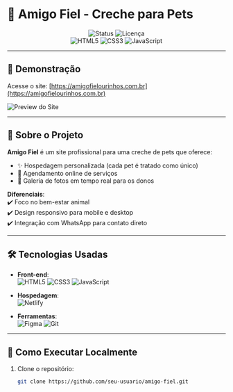 # 🐾 Amigo Fiel - Creche para Pets  

<div align="center">
  <img src="https://img.shields.io/badge/STATUS-CONCLUÍDO-success?style=for-the-badge" alt="Status">
  <img src="https://img.shields.io/badge/LICENSE-MIT-blue?style=for-the-badge" alt="Licença">
  <br>
  <img src="https://img.shields.io/badge/HTML5-E34F26?style=for-the-badge&logo=html5&logoColor=white" alt="HTML5">
  <img src="https://img.shields.io/badge/CSS3-1572B6?style=for-the-badge&logo=css3&logoColor=white" alt="CSS3">
  <img src="https://img.shields.io/badge/JavaScript-F7DF1E?style=for-the-badge&logo=javascript&logoColor=black" alt="JavaScript">
</div>

---

## 🌟 Demonstração  
Acesse o site: [https://amigofielourinhos.com.br](https://amigofielourinhos.com.br)  

![Preview do Site](https://via.placeholder.com/800x400.png?text=Preview+Amigo+Fiel+%7C+Substitua+por+sua+imagem)  

---

## 📌 Sobre o Projeto  
**Amigo Fiel** é um site profissional para uma creche de pets que oferece:  
- ✨ Hospedagem personalizada (cada pet é tratado como único)  
- 📅 Agendamento online de serviços  
- 📸 Galeria de fotos em tempo real para os donos  

**Diferenciais**:  
✔️ Foco no bem-estar animal  
✔️ Design responsivo para mobile e desktop  
✔️ Integração com WhatsApp para contato direto  

---

## 🛠️ Tecnologias Usadas  
- **Front-end**:  
  ![HTML5](https://img.shields.io/badge/HTML5-E34F26?style=flat&logo=html5&logoColor=white)
  ![CSS3](https://img.shields.io/badge/CSS3-1572B6?style=flat&logo=css3&logoColor=white)
  ![JavaScript](https://img.shields.io/badge/JavaScript-F7DF1E?style=flat&logo=javascript&logoColor=black)  

- **Hospedagem**:  
  ![Netlify](https://img.shields.io/badge/Netlify-00C7B7?style=flat&logo=netlify&logoColor=white)  

- **Ferramentas**:  
  ![Figma](https://img.shields.io/badge/Figma-F24E1E?style=flat&logo=figma&logoColor=white)
  ![Git](https://img.shields.io/badge/Git-F05032?style=flat&logo=git&logoColor=white)  

---

## 🚀 Como Executar Localmente  
1. Clone o repositório:  
   ```bash
   git clone https://github.com/seu-usuario/amigo-fiel.git
